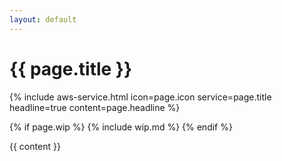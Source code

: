```yaml
---
layout: default
---
```


# {{ page.title }}

{% include aws-service.html icon=page.icon service=page.title headline=true content=page.headline %}

{% if page.wip %}
{% include wip.md %}
{% endif %}

{{ content }}